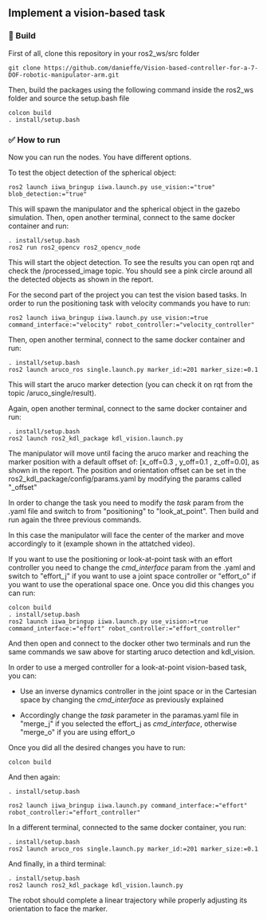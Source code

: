 ##      Implement a vision-based task

###      🔨 Build
First of all, clone this repository in your ros2_ws/src folder
```
git clone https://github.com/danieffe/Vision-based-controller-for-a-7-DOF-robotic-manipulator-arm.git
```
Then, build the packages using the following command inside the ros2_ws folder and source the setup.bash file 
```
colcon build
. install/setup.bash
```
### ✅ How to run
Now you can run the nodes. You have different options.

To test the object detection of the spherical object: 
   ```
ros2 launch iiwa_bringup iiwa.launch.py use_vision:="true" blob_detection:="true"
   ```
This will spawn the manipulator and the spherical object in the gazebo simulation.
Then, open another terminal, connect to the same docker container and run:
   ```
   . install/setup.bash
   ros2 run ros2_opencv ros2_opencv_node
   ```
This will start the object detection. To see the results you can open rqt and check the /processed_image topic.
You should see a pink circle around all the detected objects as shown in the report. 

For the second part of the project you can test the vision based tasks.
In order to run the positioning task with velocity commands you have to run:
   ```
ros2 launch iiwa_bringup iiwa.launch.py use_vision:=true command_interface:="velocity" robot_controller:="velocity_controller"
   ```
Then, open another terminal, connect to the same docker container and run:
   ```
   . install/setup.bash
   ros2 launch aruco_ros single.launch.py marker_id:=201 marker_size:=0.1
   ```
This will start the aruco marker detection (you can check it on rqt from the topic /aruco_single/result).

Again, open another terminal, connect to the same docker container and run:
   ```
   . install/setup.bash
   ros2 launch ros2_kdl_package kdl_vision.launch.py
   ```
The manipulator will move until facing the aruco marker and reaching the marker position with a default offset of: [x_off=0.3 , y_off=0.1 , z_off=0.0], as shown in the report.
The position and orientation offset can be set in the ros2_kdl_package/config/params.yaml by modifying the params called "_offset"

In order to change the task you need to modify the _task_ param from the .yaml file and switch to from "positioning" to "look_at_point".
Then build and run again the three previous commands.

In this case the manipulator will face the center of the marker and move accordingly to it (example shown in the attatched video).

If you want to use the positioning or look-at-point task with an effort controller you need to change the _cmd_interface_ param from the .yaml and switch to "effort_j" if you want to use a joint space controller or "effort_o" if you want to use the operational space one.
Once you did this changes you can run:
```
colcon build
. install/setup.bash
ros2 launch iiwa_bringup iiwa.launch.py use_vision:=true command_interface:="effort" robot_controller:="effort_controller"
```
And then open and connect to the docker other two terminals and run the same commands we saw above for starting aruco detection and kdl_vision.

In order to use a merged controller for a look-at-point vision-based task, you can:
 
 - Use an inverse dynamics controller in the joint space or in the Cartesian space by changing the _cmd_interface_ as previously explained 

 - Accordingly change the _task_ parameter in the paramas.yaml file in "merge_j" if you selected the effort_j as _cmd_interface_, otherwise "merge_o" if you are using effort_o

Once you did all the desired changes you have to run:
   ```
   colcon build
   ```
And then again:
   ```
   . install/setup.bash
   
   ros2 launch iiwa_bringup iiwa.launch.py command_interface:="effort" robot_controller:="effort_controller"
   ```
In a different terminal, connected to the same docker container, you run:
   ```
   . install/setup.bash
   ros2 launch aruco_ros single.launch.py marker_id:=201 marker_size:=0.1
   ```
And finally, in a third terminal:
   ```
   . install/setup.bash
   ros2 launch ros2_kdl_package kdl_vision.launch.py
   ```
The robot should complete a linear trajectory while properly adjusting its orientation to face the marker.
